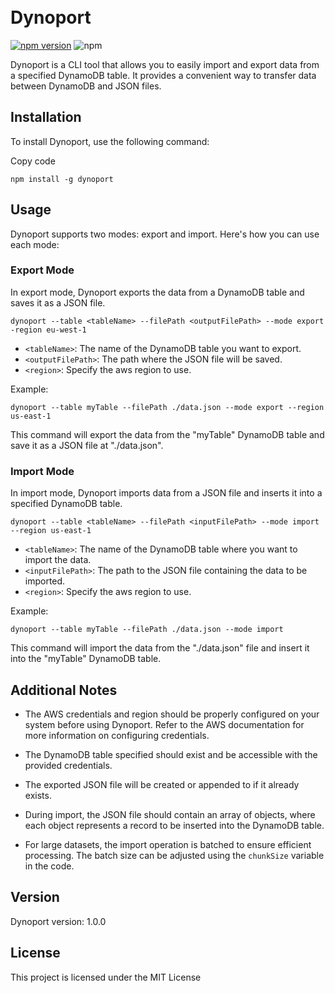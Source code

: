 \
Dynoport
==========

[![npm version](https://badge.fury.io/js/dynoport.svg)](https://badge.fury.io/js/dynoport) ![npm](https://img.shields.io/npm/:dt/:dynoport)


Dynoport is a CLI tool that allows you to easily import and export data from a specified DynamoDB table. It provides a convenient way to transfer data between DynamoDB and JSON files.

## Installation

To install Dynoport, use the following command:

Copy code

`npm install -g dynoport`

## Usage

Dynoport supports two modes: export and import. Here's how you can use each mode:

### Export Mode

In export mode, Dynoport exports the data from a DynamoDB table and saves it as a JSON file.

`dynoport --table <tableName> --filePath <outputFilePath> --mode export -region eu-west-1`

- `<tableName>`: The name of the DynamoDB table you want to export.
- `<outputFilePath>`: The path where the JSON file will be saved.
- `<region>`: Specify the aws region to use.

Example:

`dynoport --table myTable --filePath ./data.json --mode export --region us-east-1`

This command will export the data from the "myTable" DynamoDB table and save it as a JSON file at "./data.json".

### Import Mode

In import mode, Dynoport imports data from a JSON file and inserts it into a specified DynamoDB table.

`dynoport --table <tableName> --filePath <inputFilePath> --mode import --region us-east-1`

- `<tableName>`: The name of the DynamoDB table where you want to import the data.
- `<inputFilePath>`: The path to the JSON file containing the data to be imported.
- `<region>`: Specify the aws region to use.

Example:

`dynoport --table myTable --filePath ./data.json --mode import`

This command will import the data from the "./data.json" file and insert it into the "myTable" DynamoDB table.

## Additional Notes

- The AWS credentials and region should be properly configured on your system before using Dynoport. Refer to the AWS documentation for more information on configuring credentials.

- The DynamoDB table specified should exist and be accessible with the provided credentials.

- The exported JSON file will be created or appended to if it already exists.

- During import, the JSON file should contain an array of objects, where each object represents a record to be inserted into the DynamoDB table.

- For large datasets, the import operation is batched to ensure efficient processing. The batch size can be adjusted using the `chunkSize` variable in the code.

## Version

Dynoport version: 1.0.0

## License

This project is licensed under the MIT License
